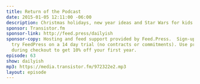 ```yaml
---
title: Return of the Podcast
date: 2015-01-05 12:11:00 -06:00
description: Christmas holidays, new year ideas and Star Wars for kids.
sponsor: Transistor.fm
sponsor-link: http://feed.press/dailyish
sponsor-copy: Hosting and feed support provided by Feed.Press.  Sign-up today and
  try FeedPress on a 14 day trial (no contracts or commitments). Use promo code "dailyish"
  during checkout to get 10% off your first year.
episode: 63
show: dailyish
mp3: https://media.transistor.fm/972322e2.mp3
layout: episode
---
```


